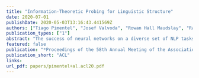 ```yaml
---
title: "Information-Theoretic Probing for Linguistic Structure"
date: 2020-07-01
publishDate: 2020-05-03T13:16:43.441569Z
authors: ["Tiago Pimentel", "Josef Valvoda", "Rowan Hall Maudslay", "Ran Zmigrod", "Adina Williams", "Ryan Cotterell"]
publication_types: ["1"]
abstract: "The success of neural networks on a diverse set of NLP tasks has led researchers to question how much do these networks actually know about natural language. Probes are a natural way of assessing this. When probing, a researcher chooses a linguistic task and trains a supervised model to predict annotation in that linguistic task from the network’s learned representations. If the probe does well, the researcher may conclude that the representations encode knowledge related to the task. A commonly held belief is that using simpler models as probes is better; the logic is that such models will identify linguistic structure, but not learn the task itself. We propose an information-theoretic formalization of probing as estimating mutual information that contradicts this received wisdom: one should always select the highest performing probe one can, even if it is more complex, since it will result in a tighter estimate. The empirical portion of our paper focuses on obtaining tight estimates for how much information BERT knows about parts of speech in a set of five typologically diverse languages that are often underrepresented in parsing research, plus English, totaling six languages. We find BERT accounts for only at most 5% more information than traditional, type-based word embeddings."
featured: false
publication: "*Proceedings of the 58th Annual Meeting of the Association for Computational Linguistics*"
publication_short: "ACL"
links:
url_pdf: papers/pimentel+al.acl20.pdf
---
```


